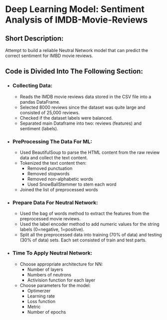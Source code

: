 # Deep Learning Model: Sentiment Analysis of IMDB-Movie-Reviews

## Short Description:
Attempt to build a reliable Neutral Network model that can predict the correct sentiment for IMBD movie reviews.

## Code is Divided Into The Following Section:
* ### Collecting Data:
    * Reads the IMDB movie reviews data stored in the CSV file into a pandas DataFrame.
    * Selected 8000 reviews since the dataset was quite large and consisted of 25,000 reviews.
    * Checked if the dataset labels were balanced.
    * Separated main Dataframe into two: reviews (features) and sentiment (labels).
* ### PreProcessing The Data For ML:
   * Used BeautifulSoup to parse the HTML content from the raw review data and collect the text content.
   * Tokenized the text content then:
      * Removed punctuation
      * Removed stopwords
      * Removed non-alphabetic words
      * Used SnowBallStemmer to stem each word
   * Joined the list of preprocessed words   
* ### Prepare Data For Neutral Network:
   * Used the bag of words method to extract the features from the preprocessed movie reviews.
   * Used the label encoder method to add numeric values for the string labels (0=negative, 1=positive).
   * Split all the preprocessed data into training (70% of data) and testing (30% of data) sets. Each set consisted of train and test parts.
* ### Time To Apply Neutral Network:
   * Choose appropriate architecture for NN:
      * Number of layers
      * Numbers of neutrons
      * Activision function for each layer
   * Choose parameters for the model:
      * Optimerzer
      * Learning rate
      * Loss function
      * Metric
      * Number of epochs

